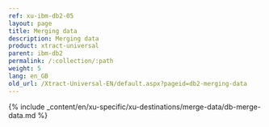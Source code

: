 ```yaml
---
ref: xu-ibm-db2-05
layout: page
title: Merging data
description: Merging data
product: xtract-universal
parent: ibm-db2
permalink: /:collection/:path
weight: 5
lang: en_GB
old_url: /Xtract-Universal-EN/default.aspx?pageid=db2-merging-data
---
```


{% include _content/en/xu-specific/xu-destinations/merge-data/db-merge-data.md  %}
